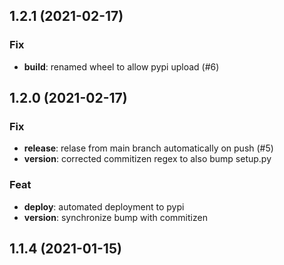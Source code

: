 ## 1.2.1 (2021-02-17)

### Fix

- **build**: renamed wheel to allow pypi upload (#6)

## 1.2.0 (2021-02-17)

### Fix

- **release**: relase from main branch automatically on push (#5)
- **version**: corrected commitizen regex to also bump setup.py

### Feat

- **deploy**: automated deployment to pypi
- **version**: synchronize bump with commitizen

## 1.1.4 (2021-01-15)
